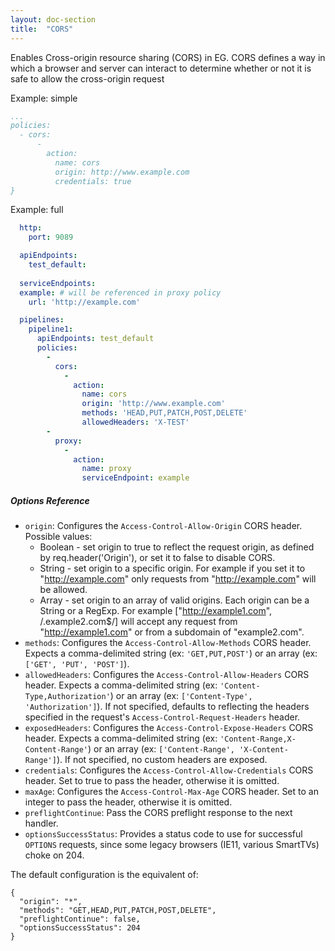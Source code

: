 ```yaml
---
layout: doc-section
title:  "CORS"
---
```

Enables Cross-origin resource sharing (CORS) in EG. 
CORS defines a way in which a browser and server can interact to determine whether or not it is safe to allow the cross-origin request

Example: simple
```yml
...
policies:
  - cors:
      -
        action:
          name: cors
          origin: http://www.example.com
          credentials: true
}
```

Example: full
```yml 
  http: 
    port: 9089

  apiEndpoints: 
    test_default:
  
  serviceEndpoints:
  example: # will be referenced in proxy policy
    url: 'http://example.com'

  pipelines: 
    pipeline1: 
      apiEndpoints: test_default
      policies: 
        - 
          cors:
            -
              action: 
                name: cors
                origin: 'http://www.example.com'
                methods: 'HEAD,PUT,PATCH,POST,DELETE'
                allowedHeaders: 'X-TEST'
        -
          proxy:
            -
              action:
                name: proxy  
                serviceEndpoint: example  

```

##### Options Reference 
* `origin`: Configures the `Access-Control-Allow-Origin` CORS header. Possible values:
  + Boolean - set origin to true to reflect the request origin, as defined by req.header('Origin'), or set it to false to disable CORS.
  + String - set origin to a specific origin. For example if you set it to "http://example.com" only requests from "http://example.com" will be allowed.
  + Array - set origin to an array of valid origins. Each origin can be a String or a RegExp. For example ["http://example1.com", /\.example2\.com$/] will accept any request from "http://example1.com" or from a subdomain of "example2.com".
* `methods`: Configures the `Access-Control-Allow-Methods` CORS header. Expects a comma-delimited string (ex: `'GET,PUT,POST'`) or an array (ex: `['GET', 'PUT', 'POST']`).
* `allowedHeaders`: Configures the `Access-Control-Allow-Headers` CORS header. Expects a comma-delimited string (ex: `'Content-Type,Authorization'`) or an array (ex: `['Content-Type', 'Authorization']`). If not specified, defaults to reflecting the headers specified in the request's `Access-Control-Request-Headers` header.
* `exposedHeaders`: Configures the `Access-Control-Expose-Headers` CORS header. Expects a comma-delimited string (ex: `'Content-Range,X-Content-Range'`) or an array (ex: `['Content-Range', 'X-Content-Range']`). If not specified, no custom headers are exposed.
* `credentials`: Configures the `Access-Control-Allow-Credentials` CORS header. Set to true to pass the header, otherwise it is omitted.
* `maxAge`: Configures the `Access-Control-Max-Age` CORS header. Set to an integer to pass the header, otherwise it is omitted.
* `preflightContinue`: Pass the CORS preflight response to the next handler.
* `optionsSuccessStatus`: Provides a status code to use for successful `OPTIONS` requests, since some legacy browsers (IE11, various SmartTVs) choke on 204.

The default configuration is the equivalent of:

```
{
  "origin": "*",
  "methods": "GET,HEAD,PUT,PATCH,POST,DELETE",
  "preflightContinue": false,
  "optionsSuccessStatus": 204
}
```
